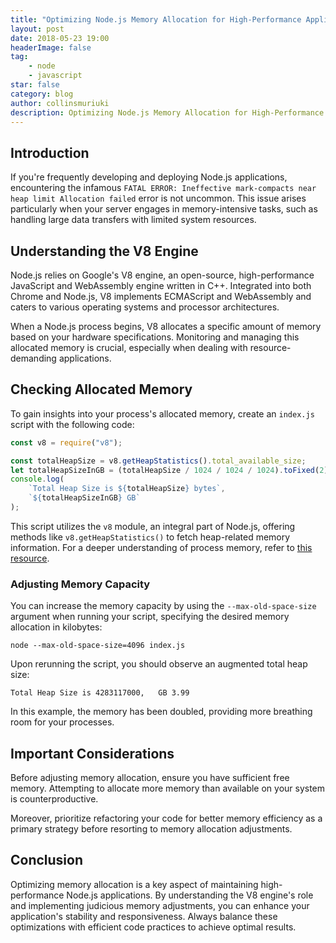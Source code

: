 ```yaml
---
title: "Optimizing Node.js Memory Allocation for High-Performance Applications"
layout: post
date: 2018-05-23 19:00
headerImage: false
tag:
    - node
    - javascript
star: false
category: blog
author: collinsmuriuki
description: Optimizing Node.js Memory Allocation for High-Performance Applications.
---
```

## Introduction

If you're frequently developing and deploying Node.js applications, encountering the infamous `FATAL ERROR: Ineffective mark-compacts near heap limit Allocation failed` error is not uncommon. This issue arises particularly when your server engages in memory-intensive tasks, such as handling large data transfers with limited system resources.

## Understanding the V8 Engine

Node.js relies on Google's V8 engine, an open-source, high-performance JavaScript and WebAssembly engine written in C++. Integrated into both Chrome and Node.js, V8 implements ECMAScript and WebAssembly and caters to various operating systems and processor architectures.

When a Node.js process begins, V8 allocates a specific amount of memory based on your hardware specifications. Monitoring and managing this allocated memory is crucial, especially when dealing with resource-demanding applications.

## Checking Allocated Memory

To gain insights into your process's allocated memory, create an `index.js` script with the following code:

```javascript
const v8 = require("v8");

const totalHeapSize = v8.getHeapStatistics().total_available_size;
let totalHeapSizeInGB = (totalHeapSize / 1024 / 1024 / 1024).toFixed(2);
console.log(
    `Total Heap Size is ${totalHeapSize} bytes`,
    `${totalHeapSizeInGB} GB`
);
```

This script utilizes the `v8` module, an integral part of Node.js, offering methods like `v8.getHeapStatistics()` to fetch heap-related memory information. For a deeper understanding of process memory, refer to [this resource](https://www.guru99.com/stack-vs-heap.html).

### Adjusting Memory Capacity

You can increase the memory capacity by using the `--max-old-space-size` argument when running your script, specifying the desired memory allocation in kilobytes:

```shell
node --max-old-space-size=4096 index.js
```

Upon rerunning the script, you should observe an augmented total heap size:

```shell
Total Heap Size is 4283117000,   GB 3.99
```

In this example, the memory has been doubled, providing more breathing room for your processes.

## Important Considerations

Before adjusting memory allocation, ensure you have sufficient free memory. Attempting to allocate more memory than available on your system is counterproductive.

Moreover, prioritize refactoring your code for better memory efficiency as a primary strategy before resorting to memory allocation adjustments.

## Conclusion

Optimizing memory allocation is a key aspect of maintaining high-performance Node.js applications. By understanding the V8 engine's role and implementing judicious memory adjustments, you can enhance your application's stability and responsiveness. Always balance these optimizations with efficient code practices to achieve optimal results.
